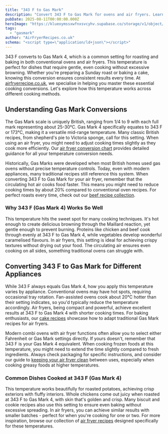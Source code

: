 ```yaml
---
title: "343 F to Gas Mark"
description: "Convert 343 F to Gas Mark for ovens and air fryers. Learn the exact Gas Mark equivalent and cooking tips for perfect results every time."
pubDate: 2025-08-11T00:00:00.000Z
heroImage: "https://klueoymssxwfnxsvcyhv.supabase.co/storage/v1/object/public/md/343-f-to-gas-mark-c0e045be.png"
tags:
  - "gasmark"
author: "AirFryerRecipes.co.uk"
schema: "<script type=\"application/ld+json\"></script>"
---
```


<p>343 F converts to Gas Mark 4, which is a common setting for roasting and baking in both conventional ovens and air fryers. This temperature is perfect for dishes that require gentle, even cooking without excessive browning. Whether you're preparing a Sunday roast or baking a cake, knowing this conversion ensures consistent results every time. At <a href=https://www.airfryerrecipe.co.uk>airfryerrecipe.co.uk</a>, we specialise in helping you master these essential cooking conversions. Let's explore how this temperature works across different cooking methods.</p>

<h2>Understanding Gas Mark Conversions</h2>
<p>The Gas Mark scale is uniquely British, ranging from 1/4 to 9 with each full mark representing about 25-30°C. Gas Mark 4 specifically equates to 343 F or 173°C, making it a versatile mid-range temperature. Many classic British recipes, from shepherd's pie to Victoria sponge, call for this setting. When using an air fryer, you might need to adjust cooking times slightly as they cook more efficiently. Our <a href=https://www.airfryerrecipe.co.uk/air-fryer-conversion-chart>air fryer conversion chart</a> provides detailed guidance for all your temperature conversion needs.</p>

<p>Historically, Gas Marks were developed when most British homes used gas ovens without precise temperature controls. Today, even with modern appliances, many traditional recipes still reference this system. When converting 343 F to Gas Mark for your air fryer, remember that the circulating hot air cooks food faster. This means you might need to reduce cooking times by about 20% compared to conventional oven recipes. For perfect roasts every time, check out our <a href=https://www.airfryerrecipe.co.uk/recipe-category/beef>beef recipe collection</a>.</p>

<h3>Why 343 F (Gas Mark 4) Works So Well</h3>
<p>This temperature hits the sweet spot for many cooking techniques. It's hot enough to create delicious browning through the Maillard reaction, yet gentle enough to prevent burning. Proteins like chicken and beef cook through evenly at 343 F to Gas Mark 4, while vegetables develop wonderful caramelised flavours. In air fryers, this setting is ideal for achieving crispy textures without drying out your food. The circulating air ensures even cooking on all sides, something traditional ovens can struggle with.</p>

<h2>Converting 343 F to Gas Mark for Different Appliances</h2>
<p>While 343 F always equals Gas Mark 4, how you apply this temperature varies by appliance. Conventional ovens may have hot spots, requiring occasional tray rotation. Fan-assisted ovens cook about 20°C hotter than their setting indicates, so you'd typically reduce the temperature accordingly. Air fryers, being compact and powerful, achieve excellent results at 343 F to Gas Mark 4 with shorter cooking times. For baking enthusiasts, our <a href=https://www.airfryerrecipe.co.uk/recipe-category/cakes>cake recipes</a> showcase how to adapt traditional Gas Mark recipes for air fryers.</p>

<p>Modern combi ovens with air fryer functions often allow you to select either Fahrenheit or Gas Mark settings directly. If yours doesn't, remember that 343 F is your Gas Mark 4 equivalent. When cooking frozen foods at this temperature, you might need to extend the time slightly compared to fresh ingredients. Always check packaging for specific instructions, and consider our guide to <a href=https://www.airfryerrecipe.co.uk/air-fryer-cleaner>keeping your air fryer clean</a> between uses, especially when cooking greasy foods at higher temperatures.</p>

<h3>Common Dishes Cooked at 343 F (Gas Mark 4)</h3>
<p>This temperature works beautifully for roasted potatoes, achieving crisp exteriors with fluffy interiors. Whole chickens come out juicy when roasted at 343 F to Gas Mark 4, with skin that's golden and crisp. Many biscuit and cookie recipes also use this setting to ensure even baking without excessive spreading. In air fryers, you can achieve similar results with smaller batches - perfect for when you're cooking for one or two. For more inspiration, browse our collection of <a href=https://www.airfryerrecipe.co.uk/recipes>air fryer recipes</a> designed specifically for these temperatures.</p>